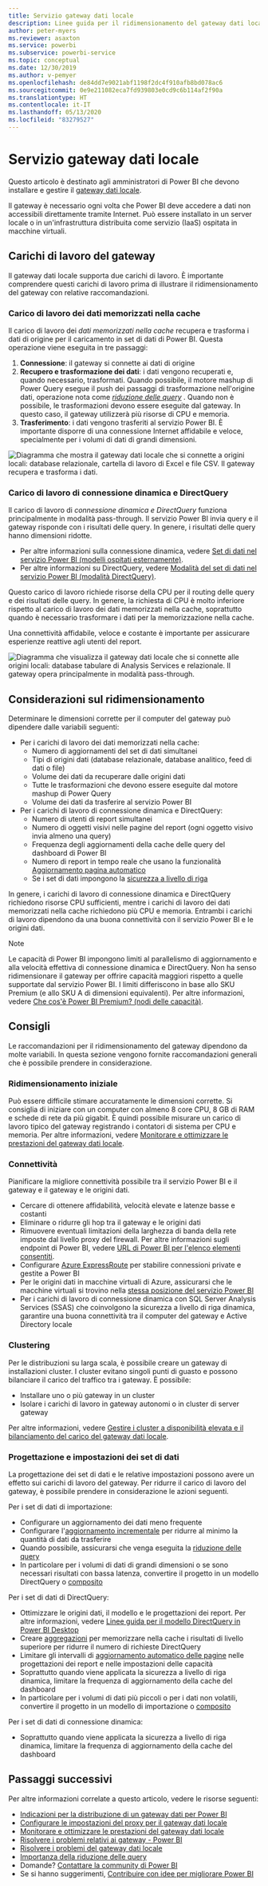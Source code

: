 ```yaml
---
title: Servizio gateway dati locale
description: Linee guida per il ridimensionamento del gateway dati locale.
author: peter-myers
ms.reviewer: asaxton
ms.service: powerbi
ms.subservice: powerbi-service
ms.topic: conceptual
ms.date: 12/30/2019
ms.author: v-pemyer
ms.openlocfilehash: de84dd7e9021abf1198f2dc4f910afb8bd078ac6
ms.sourcegitcommit: 0e9e211082eca7fd939803e0cd9c6b114af2f90a
ms.translationtype: HT
ms.contentlocale: it-IT
ms.lasthandoff: 05/13/2020
ms.locfileid: "83279527"
---
```

# <a name="on-premises-data-gateway-sizing"></a>Servizio gateway dati locale

Questo articolo è destinato agli amministratori di Power BI che devono installare e gestire il [gateway dati locale](../connect-data/service-gateway-onprem.md).

Il gateway è necessario ogni volta che Power BI deve accedere a dati non accessibili direttamente tramite Internet. Può essere installato in un server locale o in un'infrastruttura distribuita come servizio (IaaS) ospitata in macchine virtuali.

## <a name="gateway-workloads"></a>Carichi di lavoro del gateway

Il gateway dati locale supporta due carichi di lavoro. È importante comprendere questi carichi di lavoro prima di illustrare il ridimensionamento del gateway con relative raccomandazioni.

### <a name="cached-data-workload"></a>Carico di lavoro dei dati memorizzati nella cache

Il carico di lavoro dei _dati memorizzati nella cache_ recupera e trasforma i dati di origine per il caricamento in set di dati di Power BI. Questa operazione viene eseguita in tre passaggi:

1. **Connessione**: il gateway si connette ai dati di origine
1. **Recupero e trasformazione dei dati**: i dati vengono recuperati e, quando necessario, trasformati. Quando possibile, il motore mashup di Power Query esegue il push dei passaggi di trasformazione nell'origine dati, operazione nota come _[riduzione delle query](power-query-folding.md)_ . Quando non è possibile, le trasformazioni devono essere eseguite dal gateway. In questo caso, il gateway utilizzerà più risorse di CPU e memoria.
1. **Trasferimento**: i dati vengono trasferiti al servizio Power BI. È importante disporre di una connessione Internet affidabile e veloce, specialmente per i volumi di dati di grandi dimensioni.

![Diagramma che mostra il gateway dati locale che si connette a origini locali: database relazionale, cartella di lavoro di Excel e file CSV. Il gateway recupera e trasforma i dati.](media/gateway-onprem-sizing/gateway-onprem-workload-cached-data.png)

### <a name="live-connection-and-directquery-workloads"></a>Carico di lavoro di connessione dinamica e DirectQuery

Il carico di lavoro di _connessione dinamica e DirectQuery_ funziona principalmente in modalità pass-through. Il servizio Power BI invia query e il gateway risponde con i risultati delle query. In genere, i risultati delle query hanno dimensioni ridotte.

- Per altre informazioni sulla connessione dinamica, vedere [Set di dati nel servizio Power BI (modelli ospitati esternamente)](../connect-data/service-datasets-understand.md#external-hosted-models).
- Per altre informazioni su DirectQuery, vedere [Modalità del set di dati nel servizio Power BI (modalità DirectQuery)](../connect-data/service-dataset-modes-understand.md#directquery-mode).

Questo carico di lavoro richiede risorse della CPU per il routing delle query e dei risultati delle query. In genere, la richiesta di CPU è molto inferiore rispetto al carico di lavoro dei dati memorizzati nella cache, soprattutto quando è necessario trasformare i dati per la memorizzazione nella cache.

Una connettività affidabile, veloce e costante è importante per assicurare esperienze reattive agli utenti del report.

![Diagramma che visualizza il gateway dati locale che si connette alle origini locali: database tabulare di Analysis Services e relazionale. Il gateway opera principalmente in modalità pass-through.](media/gateway-onprem-sizing/gateway-onprem-workload-liveconnection-directquery.png)

## <a name="sizing-considerations"></a>Considerazioni sul ridimensionamento

Determinare le dimensioni corrette per il computer del gateway può dipendere dalle variabili seguenti:

- Per i carichi di lavoro dei dati memorizzati nella cache:
  - Numero di aggiornamenti del set di dati simultanei
  - Tipi di origini dati (database relazionale, database analitico, feed di dati o file)
  - Volume dei dati da recuperare dalle origini dati
  - Tutte le trasformazioni che devono essere eseguite dal motore mashup di Power Query
  - Volume dei dati da trasferire al servizio Power BI
- Per i carichi di lavoro di connessione dinamica e DirectQuery:
  - Numero di utenti di report simultanei
  - Numero di oggetti visivi nelle pagine del report (ogni oggetto visivo invia almeno una query)
  - Frequenza degli aggiornamenti della cache delle query del dashboard di Power BI
  - Numero di report in tempo reale che usano la funzionalità [Aggiornamento pagina automatico](../create-reports/desktop-automatic-page-refresh.md)
  - Se i set di dati impongono la [sicurezza a livello di riga](../create-reports/desktop-rls.md)

In genere, i carichi di lavoro di connessione dinamica e DirectQuery richiedono risorse CPU sufficienti, mentre i carichi di lavoro dei dati memorizzati nella cache richiedono più CPU e memoria. Entrambi i carichi di lavoro dipendono da una buona connettività con il servizio Power BI e le origini dati.

> [!NOTE]
> Le capacità di Power BI impongono limiti al parallelismo di aggiornamento e alla velocità effettiva di connessione dinamica e DirectQuery. Non ha senso ridimensionare il gateway per offrire capacità maggiori rispetto a quelle supportate dal servizio Power BI. I limiti differiscono in base allo SKU Premium (e allo SKU A di dimensioni equivalenti). Per altre informazioni, vedere [Che cos'è Power BI Premium? (nodi delle capacità)](../admin/service-premium-what-is.md#capacity-nodes).

## <a name="recommendations"></a>Consigli

Le raccomandazioni per il ridimensionamento del gateway dipendono da molte variabili. In questa sezione vengono fornite raccomandazioni generali che è possibile prendere in considerazione.

### <a name="initial-sizing"></a>Ridimensionamento iniziale

Può essere difficile stimare accuratamente le dimensioni corrette. Si consiglia di iniziare con un computer con almeno 8 core CPU, 8 GB di RAM e schede di rete da più gigabit. È quindi possibile misurare un carico di lavoro tipico del gateway registrando i contatori di sistema per CPU e memoria. Per altre informazioni, vedere [Monitorare e ottimizzare le prestazioni del gateway dati locale](/data-integration/gateway/service-gateway-performance).

### <a name="connectivity"></a>Connettività

Pianificare la migliore connettività possibile tra il servizio Power BI e il gateway e il gateway e le origini dati.

- Cercare di ottenere affidabilità, velocità elevate e latenze basse e costanti
- Eliminare o ridurre gli hop tra il gateway e le origini dati
- Rimuovere eventuali limitazioni della larghezza di banda della rete imposte dal livello proxy del firewall. Per altre informazioni sugli endpoint di Power BI, vedere [URL di Power BI per l'elenco elementi consentiti](../admin/power-bi-whitelist-urls.md).
- Configurare [Azure ExpressRoute](/azure/expressroute/expressroute-introduction) per stabilire connessioni private e gestite a Power BI
- Per le origini dati in macchine virtuali di Azure, assicurarsi che le macchine virtuali si trovino nella [stessa posizione del servizio Power BI](../admin/service-admin-where-is-my-tenant-located.md)
- Per i carichi di lavoro di connessione dinamica con SQL Server Analysis Services (SSAS) che coinvolgono la sicurezza a livello di riga dinamica, garantire una buona connettività tra il computer del gateway e Active Directory locale

### <a name="clustering"></a>Clustering

Per le distribuzioni su larga scala, è possibile creare un gateway di installazioni cluster. I cluster evitano singoli punti di guasto e possono bilanciare il carico del traffico tra i gateway. È possibile:

- Installare uno o più gateway in un cluster
- Isolare i carichi di lavoro in gateway autonomi o in cluster di server gateway

Per altre informazioni, vedere [Gestire i cluster a disponibilità elevata e il bilanciamento del carico del gateway dati locale](/data-integration/gateway/service-gateway-high-availability-clusters).

### <a name="dataset-design-and-settings"></a>Progettazione e impostazioni dei set di dati

La progettazione dei set di dati e le relative impostazioni possono avere un effetto sui carichi di lavoro del gateway. Per ridurre il carico di lavoro del gateway, è possibile prendere in considerazione le azioni seguenti.

Per i set di dati di importazione:

- Configurare un aggiornamento dei dati meno frequente
- Configurare l'[aggiornamento incrementale](../admin/service-premium-incremental-refresh.md) per ridurre al minimo la quantità di dati da trasferire
- Quando possibile, assicurarsi che venga eseguita la [riduzione delle query](power-query-folding.md)
- In particolare per i volumi di dati di grandi dimensioni o se sono necessari risultati con bassa latenza, convertire il progetto in un modello DirectQuery o [composito](../connect-data/service-dataset-modes-understand.md#composite-mode)

Per i set di dati di DirectQuery:

- Ottimizzare le origini dati, il modello e le progettazioni dei report. Per altre informazioni, vedere [Linee guida per il modello DirectQuery in Power BI Desktop](directquery-model-guidance.md)
- Creare [aggregazioni](../transform-model/desktop-aggregations.md) per memorizzare nella cache i risultati di livello superiore per ridurre il numero di richieste DirectQuery
- Limitare gli intervalli di [aggiornamento automatico delle pagine](../create-reports/desktop-automatic-page-refresh.md) nelle progettazioni dei report e nelle impostazioni delle capacità
- Soprattutto quando viene applicata la sicurezza a livello di riga dinamica, limitare la frequenza di aggiornamento della cache del dashboard
- In particolare per i volumi di dati più piccoli o per i dati non volatili, convertire il progetto in un modello di importazione o [composito](../connect-data/service-dataset-modes-understand.md#composite-mode)

Per i set di dati di connessione dinamica:

- Soprattutto quando viene applicata la sicurezza a livello di riga dinamica, limitare la frequenza di aggiornamento della cache del dashboard

## <a name="next-steps"></a>Passaggi successivi

Per altre informazioni correlate a questo articolo, vedere le risorse seguenti:

- [Indicazioni per la distribuzione di un gateway dati per Power BI](../connect-data/service-gateway-deployment-guidance.md)
- [Configurare le impostazioni del proxy per il gateway dati locale](/data-integration/gateway/service-gateway-proxy)
- [Monitorare e ottimizzare le prestazioni del gateway dati locale](/data-integration/gateway/service-gateway-performance)
- [Risolvere i problemi relativi ai gateway - Power BI](../connect-data/service-gateway-onprem-tshoot.md)
- [Risolvere i problemi del gateway dati locale](/data-integration/gateway/service-gateway-tshoot)
- [Importanza della riduzione delle query](power-query-folding.md)
- Domande? [Contattare la community di Power BI](https://community.powerbi.com/)
- Se si hanno suggerimenti, [Contribuire con idee per migliorare Power BI](https://ideas.powerbi.com)
